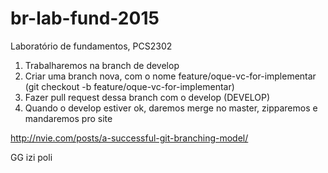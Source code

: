 # br-lab-fund-2015
Laboratório de fundamentos, PCS2302

1. Trabalharemos na branch de develop
2. Criar uma branch nova, com o nome feature/oque-vc-for-implementar (git checkout -b feature/oque-vc-for-implementar)
3. Fazer pull request dessa branch com o develop (DEVELOP)
4. Quando o develop estiver ok, daremos merge no master, zipparemos e mandaremos pro site



http://nvie.com/posts/a-successful-git-branching-model/

GG izi poli
